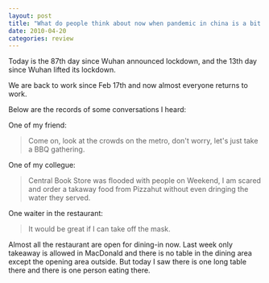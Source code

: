 ```yaml
---
layout: post
title: "What do people think about now when pandemic in china is a bit ease?"
date: 2010-04-20
categories: review
---
```


Today is the 87th day since Wuhan announced lockdown, and the 13th day since Wuhan lifted its lockdown.

We are back to work since Feb 17th and now almost everyone returns to work.

Below are the records of some conversations I heard:

One of my friend:
> Come on, look at the crowds on the metro, don't worry, let's just take a BBQ gathering.

One of my collegue:
> Central Book Store was flooded with people on Weekend, I am scared and order a takaway food from Pizzahut without even dringing the water they served.

One waiter in the restaurant:
> It would be great if I can take off the mask.

Almost all the restaurant are open for dining-in now. 
Last week only takeaway is allowed in MacDonald and there is no table in the dining area except the opening area outside. But today I saw there is one long table there and there is one person eating there.
